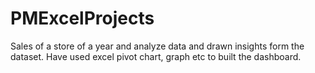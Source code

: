 # PMExcelProjects
Sales of a store of a year and analyze data and drawn insights form the dataset. 
Have used excel pivot chart, graph etc to built the dashboard.
